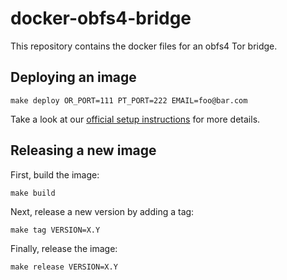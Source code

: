 # docker-obfs4-bridge

This repository contains the docker files for an obfs4 Tor bridge.

## Deploying an image

    make deploy OR_PORT=111 PT_PORT=222 EMAIL=foo@bar.com

Take a look at our
[official setup instructions](https://community.torproject.org/relay/setup/bridge/docker/)
for more details.

## Releasing a new image

First, build the image:

    make build

Next, release a new version by adding a tag:

    make tag VERSION=X.Y

Finally, release the image:

    make release VERSION=X.Y
